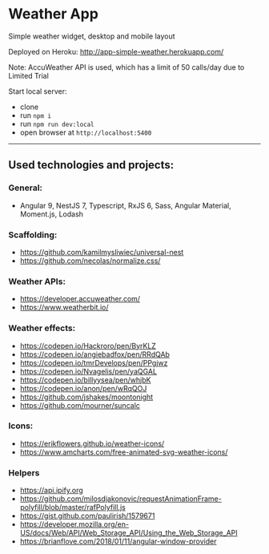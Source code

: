 # Weather App
Simple weather widget, desktop and mobile layout

Deployed on Heroku:
http://app-simple-weather.herokuapp.com/

Note: AccuWeather API is used, which has a limit of 50 calls/day due to Limited Trial

Start local server:
* clone
* run `npm i`
* run `npm run dev:local`
* open browser at `http://localhost:5400`

---

## Used technologies and projects:
### General:
* Angular 9, NestJS 7, Typescript, RxJS 6, Sass, Angular Material, Moment.js, Lodash
### Scaffolding:
* https://github.com/kamilmysliwiec/universal-nest
* https://github.com/necolas/normalize.css/
### Weather APIs:
* https://developer.accuweather.com/
* https://www.weatherbit.io/
### Weather effects:
* https://codepen.io/Hackroro/pen/ByrKLZ
* https://codepen.io/angiebadfox/pen/RRdQAb
* https://codepen.io/tmrDevelops/pen/PPgjwz
* https://codepen.io/Nvagelis/pen/yaQGAL
* https://codepen.io/billyysea/pen/whjbK
* https://codepen.io/anon/pen/wRqQOJ
* https://github.com/jshakes/moontonight
* https://github.com/mourner/suncalc
### Icons:
* https://erikflowers.github.io/weather-icons/
* https://www.amcharts.com/free-animated-svg-weather-icons/
### Helpers
* https://api.ipify.org
* https://github.com/milosdjakonovic/requestAnimationFrame-polyfill/blob/master/rafPolyfill.js
* https://gist.github.com/paulirish/1579671
* https://developer.mozilla.org/en-US/docs/Web/API/Web_Storage_API/Using_the_Web_Storage_API
* https://brianflove.com/2018/01/11/angular-window-provider
